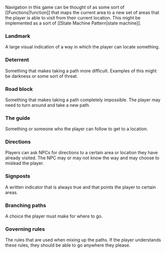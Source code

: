 Navigation in this game can be thought of as some sort of [[Functions|function]] that maps the current area to a new set of areas that the player is able to visit from their current location. This might be implemented as a sort of [[State Machine Pattern|state machine]]. 
### Landmark
A large visual indication of a way in which the player can locate something.
### Deterrent
Something that makes taking a path more difficult. Examples of this might be darkness or some sort of threat.
### Road block
Something that makes taking a path completely impossible. The player may need to turn around and take a new path.
### The guide
Something or someone who the player can follow to get to a location.
### Directions
Players can ask NPCs for directions to a certain area or location they have already visited. The NPC may or may not know the way and may choose to mislead the player.
### Signposts 
A written indicator that is always true and that points the player to certain areas.
### Branching paths
A choice the player must make for where to go.
### Governing rules
The rules that are used when mixing up the paths. If the player understands these rules, they should be able to go anywhere they please.